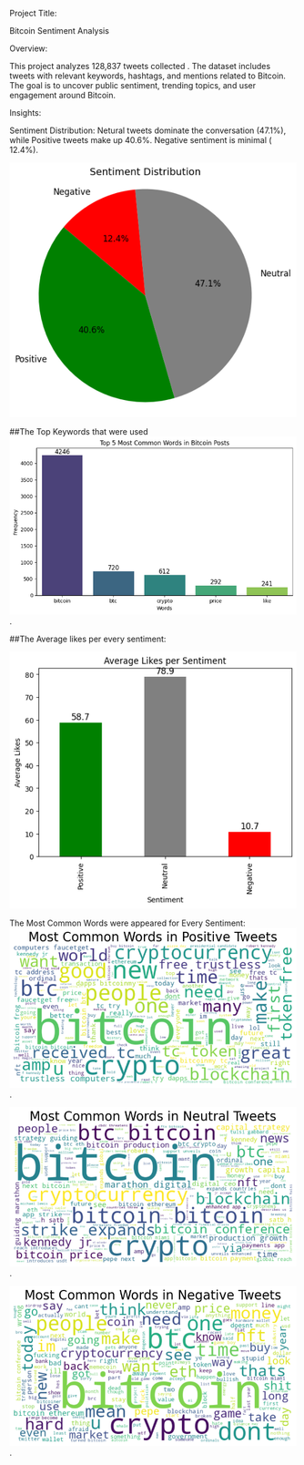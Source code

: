Project Title:

Bitcoin Sentiment Analysis 

Overview:

This project analyzes 128,837 tweets collected . The dataset includes tweets with relevant keywords, hashtags, and mentions related to Bitcoin. The goal is to uncover public sentiment, trending topics, and user engagement around Bitcoin.

Insights:

Sentiment Distribution: Netural tweets dominate the conversation (47.1%), while Positive tweets make up 40.6%. Negative sentiment is minimal ( 12.4%).

 ![image_url](https://github.com/Mo-Desouky91/Brainwave_Matrix_Intern-Task02/blob/649604e850e19679d53860abee83eef9a222954a/3.png)

##The Top Keywords that were used
![image_url](https://github.com/Mo-Desouky91/Brainwave_Matrix_Intern-Task02/blob/8e401cbecd33a9ce4e7ebb0d20f14cd228e0fb50/8.png).

##The Average likes per every sentiment:

![image_url](https://github.com/Mo-Desouky91/Brainwave_Matrix_Intern-Task02/blob/8e401cbecd33a9ce4e7ebb0d20f14cd228e0fb50/7.png)

The Most Common Words were appeared for Every Sentiment:
![image_url](https://github.com/Mo-Desouky91/Brainwave_Matrix_Intern-Task02/blob/8e401cbecd33a9ce4e7ebb0d20f14cd228e0fb50/4.png).

![image_url](https://github.com/Mo-Desouky91/Brainwave_Matrix_Intern-Task02/blob/8e401cbecd33a9ce4e7ebb0d20f14cd228e0fb50/5.png).

![image_url](https://github.com/Mo-Desouky91/Brainwave_Matrix_Intern-Task02/blob/8e401cbecd33a9ce4e7ebb0d20f14cd228e0fb50/6.png).
